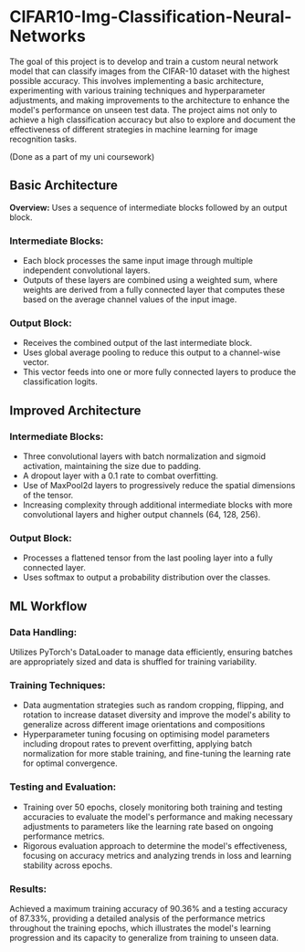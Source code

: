 # CIFAR10-Img-Classification-Neural-Networks

The goal of this project is to develop and train a custom neural network model that can classify images from the CIFAR-10 dataset with the highest possible accuracy. This involves implementing a basic architecture, experimenting with various training techniques and hyperparameter adjustments, and making improvements to the architecture to enhance the model's performance on unseen test data. The project aims not only to achieve a high classification accuracy but also to explore and document the effectiveness of different strategies in machine learning for image recognition tasks.

(Done as a part of my uni coursework)

## Basic Architecture 
<b>Overview:</b> Uses a sequence of intermediate blocks followed by an output block.

### Intermediate Blocks:
- Each block processes the same input image through multiple independent convolutional layers.
- Outputs of these layers are combined using a weighted sum, where weights are derived from a fully connected layer that computes these based on the average channel values of the input image.

### Output Block:
- Receives the combined output of the last intermediate block.
- Uses global average pooling to reduce this output to a channel-wise vector.
- This vector feeds into one or more fully connected layers to produce the classification logits.

## Improved Architecture

### Intermediate Blocks:
- Three convolutional layers with batch normalization and sigmoid activation, maintaining the size due to padding.
- A dropout layer with a 0.1 rate to combat overfitting.
- Use of MaxPool2d layers to progressively reduce the spatial dimensions of the tensor.
- Increasing complexity through additional intermediate blocks with more convolutional layers and higher output channels (64, 128, 256).

### Output Block:
- Processes a flattened tensor from the last pooling layer into a fully connected layer.
- Uses softmax to output a probability distribution over the classes.

## ML Workflow

### Data Handling:
Utilizes PyTorch's DataLoader to manage data efficiently, ensuring batches are appropriately sized and data is shuffled for training variability.

### Training Techniques:
- Data augmentation strategies such as random cropping, flipping, and rotation to increase dataset diversity and improve the model's ability to generalize across different image orientations and compositions
- Hyperparameter tuning focusing on optimising model parameters including dropout rates to prevent overfitting, applying batch normalization for more stable training, and fine-tuning the learning rate for optimal convergence.

### Testing and Evaluation:
- Training over 50 epochs, closely monitoring both training and testing accuracies to evaluate the model's performance and making necessary adjustments to parameters like the learning rate based on ongoing performance metrics.
- Rigorous evaluation approach to determine the model's effectiveness, focusing on accuracy metrics and analyzing trends in loss and learning stability across epochs.

### Results:
Achieved a maximum training accuracy of 90.36% and a testing accuracy of 87.33%, providing a detailed analysis of the performance metrics throughout the training epochs, which illustrates the model's learning progression and its capacity to generalize from training to unseen data.
